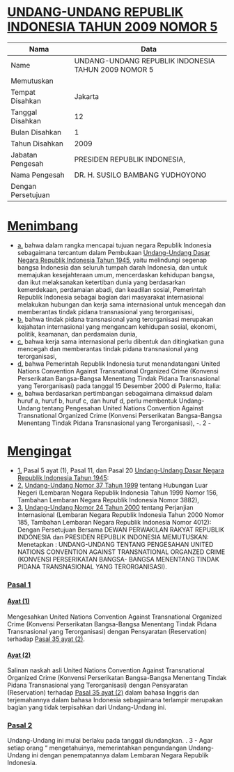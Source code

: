 # [UNDANG-UNDANG REPUBLIK INDONESIA TAHUN 2009 NOMOR 5](http://example.org/legal/document/uu/2009/5)

| Nama | Data |
| ------ | ----- |
|Name|UNDANG-UNDANG REPUBLIK INDONESIA TAHUN 2009 NOMOR 5|
|Memutuskan||
|Tempat Disahkan|Jakarta|
|Tanggal Disahkan|12|
|Bulan Disahkan|1|
|Tahun Disahkan|2009|
|Jabatan Pengesah|PRESIDEN REPUBLIK INDONESIA,|
|Nama Pengesah|DR. H. SUSILO BAMBANG YUDHOYONO|
|Dengan Persetujuan||
# [Menimbang](http://example.org/legal/document/uu/2009/5/menimbang)

* [a.](http://example.org/legal/document/uu/2009/5/menimbang/point/a) bahwa dalam rangka mencapai tujuan negara Republik Indonesia sebagaimana tercantum dalam Pembukaan [Undang-Undang Dasar Negara Republik Indonesia Tahun 1945](http://example.org/legal/document/uu), yaitu melindungi segenap bangsa Indonesia dan seluruh tumpah darah Indonesia, dan untuk memajukan kesejahteraan umum, mencerdaskan kehidupan bangsa, dan ikut melaksanakan ketertiban dunia yang berdasarkan kemerdekaan, perdamaian abadi, dan keadilan sosial, Pemerintah Republik Indonesia sebagai bagian dari masyarakat internasional melakukan hubungan dan kerja sama internasional untuk mencegah dan memberantas tindak pidana transnasional yang terorganisasi,
* [b.](http://example.org/legal/document/uu/2009/5/menimbang/point/b) bahwa tindak pidana transnasional yang terorganisasi merupakan kejahatan internasional yang mengancam kehidupan sosial, ekonomi, politik, keamanan, dan perdamaian dunia,
* [c.](http://example.org/legal/document/uu/2009/5/menimbang/point/c) bahwa kerja sama internasional perlu dibentuk dan ditingkatkan guna mencegah dan memberantas tindak pidana transnasional yang terorganisasi,
* [d.](http://example.org/legal/document/uu/2009/5/menimbang/point/d) bahwa Pemerintah Republik Indonesia turut menandatangani United Nations Convention Against Transnational Organized Crime (Konvensi Perserikatan Bangsa-Bangsa Menentang Tindak Pidana Transnasional yang Terorganisasi) pada tanggal 15 Desember 2000 di Palermo, Italia:
* [e.](http://example.org/legal/document/uu/2009/5/menimbang/point/e) bahwa berdasarkan pertimbangan sebagaimana dimaksud dalam huruf a, huruf b, huruf c, dan huruf d, perlu membentuk Undang-Undang tentang Pengesahan United Nations Convention Against Transnational Organized Crime (Konvensi Perserikatan Bangsa-Bangsa Menentang Tindak Pidana Transnasional yang Terorganisasi), -. 2 -
# [Mengingat](http://example.org/legal/document/uu/2009/5/mengingat)

* [1.](http://example.org/legal/document/uu/2009/5/mengingat/point/0001) Pasal 5 ayat (1), Pasal 11, dan Pasal 20 [Undang-Undang Dasar Negara Republik Indonesia Tahun 1945](http://example.org/legal/document/uu):
* [2.](http://example.org/legal/document/uu/2009/5/mengingat/point/0002) [Undang-Undang Nomor 37 Tahun 1999](http://example.org/legal/document/uu/1999/37) tentang Hubungan Luar Negeri (Lembaran Negara Republik Indonesia Tahun 1999 Nomor 156, Tambahan Lembaran Negara Republik Indonesia Nomor 3882),
* [3.](http://example.org/legal/document/uu/2009/5/mengingat/point/0003) [Undang-Undang Nomor 24 Tahun 2000](http://example.org/legal/document/uu/2000/24) tentang Perjanjian Internasional (Lembaran Negara Republik Indonesia Tahun 2000 Nomor 185, Tambahan Lembaran Negara Republik Indonesia Nomor 4012): Dengan Persetujuan Bersama DEWAN PERWAKILAN RAKYAT REPUBLIK INDONESIA dan PRESIDEN REPUBLIK INDONESIA MEMUTUSKAN: Menetapkan : UNDANG-UNDANG TENTANG PENGESAHAN UNITED NATIONS CONVENTION AGAINST TRANSNATIONAL ORGANZED CRIME (KONVENSI PERSERIKATAN BANGSA- BANGSA MENENTANG TINDAK PIDANA TRANSNASIONAL YANG TERORGANISASI).

### [Pasal 1](http://example.org/legal/document/uu/2009/5/pasal/0001)

#### [Ayat (1)](http://example.org/legal/document/uu/2009/5/pasal/0001/version/20090112/ayat/0001)
Mengesahkan United Nations Convention Against Transnational Organized Crime (Konvensi Perserikatan Bangsa-Bangsa Menentang Tindak Pidana Transnasional yang Terorganisasi) dengan Pensyaratan (Reservation) terhadap [Pasal 35 ayat (2)](http://example.org/legal/document/uu/2009/5/pasal/0001/version/20090112/ayat/0002).

#### [Ayat (2)](http://example.org/legal/document/uu/2009/5/pasal/0001/version/20090112/ayat/0002)
Salinan naskah asli United Nations Convention Against Transnational Organized Crime (Konvensi Perserikatan Bangsa-Bangsa Menentang Tindak Pidana Transnasional yang Terorganisasi) dengan Pensyaratan (Reservation) terhadap [Pasal 35 ayat (2)](http://example.org/legal/document/uu/2009/5/pasal/0001/version/20090112/ayat/0002) dalam bahasa Inggris dan terjemahannya dalam bahasa Indonesia sebagaimana terlampir merupakan bagian yang tidak terpisahkan dari Undang-Undang ini.


### [Pasal 2](http://example.org/legal/document/uu/2009/5/pasal/0002)
Undang-Undang ini mulai berlaku pada tanggal diundangkan. . 3 - Agar setiap orang “ mengetahuinya, memerintahkan pengundangan Undang-Undang ini dengan penempatannya dalam Lembaran Negara Republik Indonesia.
